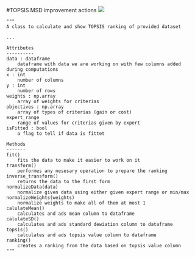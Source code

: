 #TOPSIS MSD improvement actions
![](https://github.com/dabrze/topsis-msd-improvement-actions/actions/workflows/build.yml/badge.svg)

    """
    A class to calculate and show TOPSIS ranking of provided dataset

    ...

    Attributes
    ----------
    data : dataframe
        dataframe with data we are working on with few columns added during computations
    x : int
        number of columns
    y : int
        number of rows
    weights : np.array
        array of weights for criterias
    objectives : np.array
        array of types of criterias (gain or cost)
    expert_range
        range of values for criterias given by expert
    isFitted : bool
        a flag to tell if data is fittet

    Methods
    -------
    fit()
        fits the data to make it easier to work on it
    transform()
        performes any nesesary operation to prepare the ranking
    inverse_transform()
        returns the data to the first form
    normalizeData(data)
        normalize given data using either given expert range or min/max
    normalizeWeights(weights)
        normalize weights to make all of them at most 1
    calulateMean()
        calculates and ads mean column to dataframe
    calulateSD()
        calculates and ads standard dewiation column to dataframe
    topsis()
        calculates and ads topsis value column to dataframe
    ranking()
        creates a ranking from the data based on topsis value column
    """
